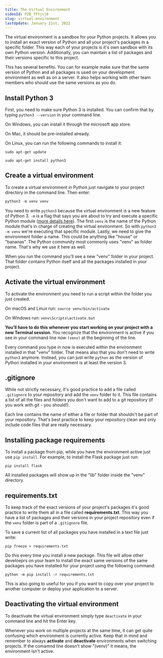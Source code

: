 ```yaml
---
title: The Virtual Environment
videoId: PZB_fFYjvj8
slug: virtual-environment
lastUpdate: January 21st, 2022
---
```


The virtual environment is a sandbox for your Python projects. It allows you to install an exact version of Python and all your project's packages in a specific folder. This way each of your projects is it's own sandbox with its own Python version. Additionally, you can maintain a list of packages and their versions specific to this project. 

This has several benefits. You can for example make sure that the same version of Python and all packages is used on your development environment as well as on a server. It also helps working with other team members who should use the same versions as you do. 

## Install Python 3

First, you need to make sure Python 3 is installed. You can confirm that by typing `python3 --version` in your command line. 

On Windows, you can install it through the microsoft app store. 

On Mac, it should be pre-installed already.

On Linux, you can run the following commands to install it: 

```
sudo apt-get update

sudo apt-get install python3
```

## Create a virtual environment

To create a virtual environment in Python just navigate to your project directory in the command line. Then enter:

```python
python3 -m venv venv
```

You need to write `python3` because the virtual environment is a new feature of Python 3. `-m` is a flag that says you are about to try and execute a specific Python module ([more details here](https://docs.python.org/3/using/cmdline.html#cmdoption-m)). The first `venv` is the name of the Python module that's in charge of creating the virtual environment. So with `python3 -m venv` we're executing that specific module. Lastly, we need to give the environment folder a name. This could be anything like "house" or "bananas". The Python community most commonly uses "venv" as folder name. That's why we use it here as well. 

When you run the command you'll see a new "venv" folder in your project. That folder contains Python itself and all the packages installed in your project. 

## Activate the virtual environment

To activate the environment you need to run a script within the folder you just created. 

On macOS and Linux run: `source venv/bin/activate`

On Windows run: `venv\Scripts\activate.bat`

**You'll have to do this whenever you start working on your project with a new Terminal session.** You recognize that the environment is active if you see in your command line now `(venv)` at the beginning of the line. 

Every command you type in now is executed within the environment installed in that "venv" folder. That means also that you don't need to write `python3` anymore. Instead, you can just write `python` as the version of Python installed in your environment is at least the version 3. 

## .gitignore

While not strictly necessary, it's good practice to add a file called `.gitignore` to your repository and add the `venv` folder to it. This file contains a list of all the files and folders you don't want to add to a git repository (if you work with git - you should!).

Each line contains the name of either a file or folder that shouldn't be part of your repository. That's best practice to keep your repository clean and only include code files that are really necessary. 

## Installing package requirements

To install a package from pip, while you have the environment active just use `pip install`. For example, to install the Flask package just run:

```
pip install flask
```

All installed packages will show up in the "lib" folder inside the "venv" directory.

## requirements.txt

To keep track of the exact versions of your project's packages it's good practice to write them all in a file called **requirements.txt**. This way you have a list of packages and their versions in your project repository even if the `venv` folder is part of a `.gitignore` file.

To save a current list of all packages you have installed in a text file just write: 

```
pip freeze > requirements.txt
```

Do this every time you install a new package. This file will allow other develoeprs on your team to install the exact same versions of the same packages you have installed for your project using the following command: 

```
python -m pip install -r requirements.txt
```

This is also going to useful for you if you want to copy over your project to another computer or deploy your application to a server. 

## Deactivating the virtual environment

To deactivate the virtual environment simply type `deactivate` in your command line and hit the Enter key. 

Whenever you work on multiple projects at the same time, it can get quite confusing which environment is currently active. Keep that in mind and remember to always **activate** and **deactivate** environments when switching projects. If the comamnd line doesn't show "(venv)" it means, the environment isn't active. 